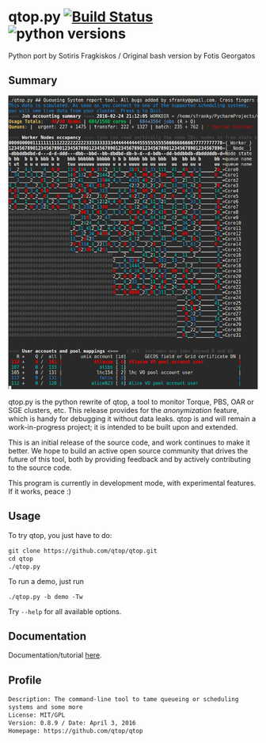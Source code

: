 # qtop.py [![Build Status](https://travis-ci.org/qtop/qtop.svg)](https://travis-ci.org/qtop/qtop) ![python versions](https://img.shields.io/badge/python-2.5%2C%202.6%2C%202.7-blue.svg)

Python port by Sotiris Fragkiskos / Original bash version by Fotis Georgatos

## Summary

![Example](qtop_py/contrib/qtop_demo.gif "Demo run of qtop with artificial data")

qtop.py is the python rewrite of qtop, a tool to monitor Torque, PBS, OAR or SGE clusters, etc.
This release provides for the *anonymization* feature, which is handy for debugging it without data leaks.
qtop is and will remain a work-in-progress project; it is intended to be built upon and extended.

This is an initial release of the source code, and work continues to make it better. 
We hope to build an active open source community that drives the future of this tool, 
both by providing feedback and by actively contributing to the source code.

This program is currently in development mode, with experimental features. If it works, peace :)




## Usage
To try qtop, you just have to do:

```
git clone https://github.com/qtop/qtop.git
cd qtop
./qtop.py 
```

To run a demo, just run
```
./qtop.py -b demo -Tw
```

Try ```--help``` for all available options.

## Documentation

Documentation/tutorial [here](docs/documentation.md).

## Profile

```
Description: The command-line tool to tame queueing or scheduling systems and some more
License: MIT/GPL
Version: 0.8.9 / Date: April 3, 2016
Homepage: https://github.com/qtop/qtop
```
